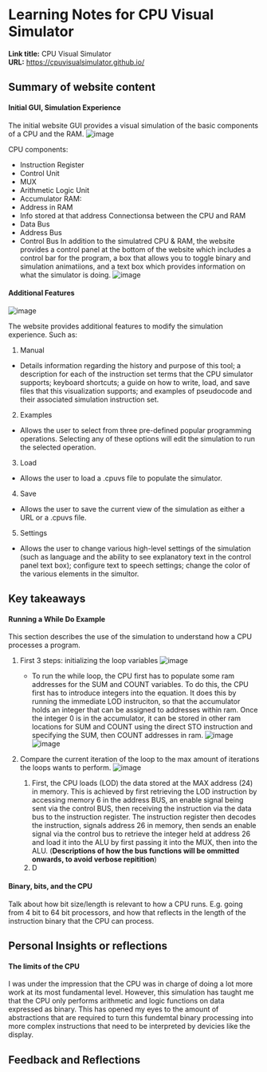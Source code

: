 # Learning Notes for CPU Visual Simulator
**Link title:** CPU Visual Simulator  
**URL:** https://cpuvisualsimulator.github.io/

## Summary of website content 
#### Initial GUI, Simulation Experience
The initial website GUI provides a visual simulation of the basic components of a CPU and the RAM.
![image](https://github.com/np-ontariotech/Learning-Documentation/assets/175245621/2bccc747-d693-444f-9793-515398789fce)

CPU components:
- Instruction Register
- Control Unit
- MUX
- Arithmetic Logic Unit
- Accumulator
RAM:
- Address in RAM
- Info stored at that address
Connectionsa between the CPU and RAM
- Data Bus
- Address Bus
- Control Bus
In addition to the simulatred CPU & RAM, the website provides a control panel at the bottom of the website which includes a control bar for the program, a box that allows you to toggle binary and simulation animatiions, and a text box which provides information on what the simulator is doing.
![image](https://github.com/np-ontariotech/Learning-Documentation/assets/175245621/f9fcf46d-0f73-49bf-9d0b-93a9e441aba6)

#### Additional Features
![image](https://github.com/np-ontariotech/Learning-Documentation/assets/175245621/c6727089-6b51-48e4-aa75-09596341e2cb)

The website provides additional features to modify the simulation experience. Such as:
1. Manual
  - Details information regarding the history and purpose of this tool; a description for each of the instruction set terms that the CPU simulator supports;  keyboard shortcuts; a guide on how to write, load, and save files that this visualization supports; and examples of pseudocode and their associated simulation instruction set.
2. Examples
  - Allows the user to select from three pre-defined popular programming operations. Selecting any of these options will edit the simulation to run the selected operation.
3. Load
  - Allows the user to load a .cpuvs file to populate the simulator.
4. Save
 -  Allows the user to save the current view of the simulation as either a URL or a .cpuvs file.
5. Settings
  - Allows the user to change various high-level settings of the simulation (such as language and the ability to see explanatory text in the control panel text box); configure text to speech settings; change the color of the various elements in the simultor.

## Key takeaways
#### Running a While Do Example
This section describes the use of the simulation to understand how a CPU processes a program.
1. First 3 steps: initializing the loop variables
![image](https://github.com/np-ontariotech/Learning-Documentation/assets/175245621/f9004664-a3d8-4bae-b78f-ad9d852accec)
   - To run the while loop, the CPU first has to populate some ram addresses for the SUM and COUNT variables. To do this, the CPU first has to introduce integers into the equation. It does this by running the immediate LOD instruciton, so that the accumulator holds an integer that can be assigned to addresses within ram. Once the integer 0 is in the accumulator, it can be stored in other ram locations for SUM and COUNT using the direct STO instruction and specifying the SUM, then COUNT addresses in ram.
     ![image](https://github.com/np-ontariotech/Learning-Documentation/assets/175245621/ed903766-f593-48d5-8ce6-3cb0c3fa2fde)
     ![image](https://github.com/np-ontariotech/Learning-Documentation/assets/175245621/e7ca2c23-84c5-432f-9c66-994a1c0ab46a)

 2. Compare the current iteration of the loop to the max amount of iterations the loops wants to perform.
    ![image](https://github.com/np-ontariotech/Learning-Documentation/assets/175245621/7bdbb424-bd2a-4a84-8a63-410b5822ce7d)
    1. First, the CPU loads (LOD) the data stored at the MAX address (24) in memory. This is achieved by first retrieving the LOD instruction by accessing memory 6 in the address BUS, an enable signal being sent via the control BUS, then receiving the instruction via the data bus to the instruction register. The instruction register then decodes the instruction, signals address 26 in memory, then sends an enable signal via the control bus to retrieve the integer held at address 26 and load it into the ALU by first passing it into the MUX, then into the ALU. (**Descriptions of how the bus functions will be ommitted onwards, to avoid verbose repitition**) 
    2. D


#### Binary, bits, and the CPU
Talk about how bit size/length is relevant to how a CPU runs. E.g. going from 4 bit to 64 bit processors, and how that reflects in the length of the instruction binary that the CPU can process.

## Personal Insights or reflections
#### The limits of the CPU
I was under the impression that the CPU was in charge of doing a lot more work at its most fundamental level. However, this simulation has taught me that the CPU only performs arithmetic and logic functions on data expressed as binary. This has opened my eyes to the amount of abstractions that are required to turn this fundemtal binary processing into more complex instructions that need to be interpreted by devicies like the display. 


## Feedback and Reflections

